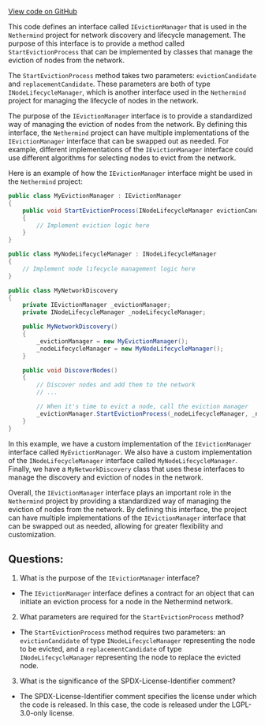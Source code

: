 [View code on GitHub](https://github.com/nethermindeth/nethermind/Nethermind.Network.Discovery/Lifecycle/IEvictionManager.cs)

This code defines an interface called `IEvictionManager` that is used in the `Nethermind` project for network discovery and lifecycle management. The purpose of this interface is to provide a method called `StartEvictionProcess` that can be implemented by classes that manage the eviction of nodes from the network.

The `StartEvictionProcess` method takes two parameters: `evictionCandidate` and `replacementCandidate`. These parameters are both of type `INodeLifecycleManager`, which is another interface used in the `Nethermind` project for managing the lifecycle of nodes in the network.

The purpose of the `IEvictionManager` interface is to provide a standardized way of managing the eviction of nodes from the network. By defining this interface, the `Nethermind` project can have multiple implementations of the `IEvictionManager` interface that can be swapped out as needed. For example, different implementations of the `IEvictionManager` interface could use different algorithms for selecting nodes to evict from the network.

Here is an example of how the `IEvictionManager` interface might be used in the `Nethermind` project:

```csharp
public class MyEvictionManager : IEvictionManager
{
    public void StartEvictionProcess(INodeLifecycleManager evictionCandidate, INodeLifecycleManager replacementCandidate)
    {
        // Implement eviction logic here
    }
}

public class MyNodeLifecycleManager : INodeLifecycleManager
{
    // Implement node lifecycle management logic here
}

public class MyNetworkDiscovery
{
    private IEvictionManager _evictionManager;
    private INodeLifecycleManager _nodeLifecycleManager;

    public MyNetworkDiscovery()
    {
        _evictionManager = new MyEvictionManager();
        _nodeLifecycleManager = new MyNodeLifecycleManager();
    }

    public void DiscoverNodes()
    {
        // Discover nodes and add them to the network
        // ...

        // When it's time to evict a node, call the eviction manager
        _evictionManager.StartEvictionProcess(_nodeLifecycleManager, _nodeLifecycleManager);
    }
}
```

In this example, we have a custom implementation of the `IEvictionManager` interface called `MyEvictionManager`. We also have a custom implementation of the `INodeLifecycleManager` interface called `MyNodeLifecycleManager`. Finally, we have a `MyNetworkDiscovery` class that uses these interfaces to manage the discovery and eviction of nodes in the network.

Overall, the `IEvictionManager` interface plays an important role in the `Nethermind` project by providing a standardized way of managing the eviction of nodes from the network. By defining this interface, the project can have multiple implementations of the `IEvictionManager` interface that can be swapped out as needed, allowing for greater flexibility and customization.
## Questions: 
 1. What is the purpose of the `IEvictionManager` interface?
- The `IEvictionManager` interface defines a contract for an object that can initiate an eviction process for a node in the Nethermind network.

2. What parameters are required for the `StartEvictionProcess` method?
- The `StartEvictionProcess` method requires two parameters: an `evictionCandidate` of type `INodeLifecycleManager` representing the node to be evicted, and a `replacementCandidate` of type `INodeLifecycleManager` representing the node to replace the evicted node.

3. What is the significance of the SPDX-License-Identifier comment?
- The SPDX-License-Identifier comment specifies the license under which the code is released. In this case, the code is released under the LGPL-3.0-only license.
